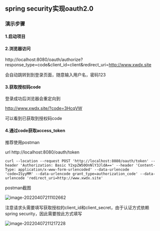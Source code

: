 ## spring security实现oauth2.0

### 演示步骤

#### 1.启动项目

#### 2.浏览器访问 
http://localhost:8080/oauth/authorize?response_type=code&client_id=client&redirect_uri=http://www.xwdx.site

会自动跳转到到登录页面，随意输入用户名，密码123

#### 3.获取授权码code

登录成功后浏览器会重定向到

http://www.xwdx.site/?code=3HcqVW

可以看到已获取到授权码code

#### 4.通过code获取access_token

推荐使用postman

url http://localhost:8080/oauth/token

```shell
curl --location --request POST 'http://localhost:8080/oauth/token' --header 'Authorization: Basic Y2xpZW50OnNlY3JldA==' --header 'Content-Type: application/x-www-form-urlencoded' --data-urlencode 'code=ISyyMM' --data-urlencode grant_type=authorization_code' --data-urlencode 'redirect_uri=http://www.xwdx.site'
```

postman截图

![image-20220407211102662](C:\Users\metinkong\AppData\Roaming\Typora\typora-user-images\image-20220407211102662.png)



注意请求头需要填写获取授权的client_id和client_secret，由于认证方式依赖spring security，因此需要按此方式填写

![image-20220407211217228](C:\Users\metinkong\AppData\Roaming\Typora\typora-user-images\image-20220407211217228.png)